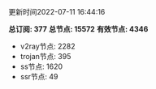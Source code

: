 更新时间2022-07-11 16:44:16

**总订阅: 377**
**总节点: 15572**
**有效节点: 4346**
- v2ray节点: 2282
- trojan节点: 395
- ss节点: 1620
- ssr节点: 49
